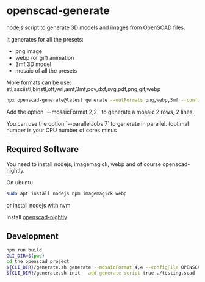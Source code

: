 # openscad-generate

nodejs script to generate 3D models and images from OpenSCAD files.

It generates for all the presets:

- png image
- webp (or gif) animation
- 3mf 3D model
- mosaic of all the presets

More formats can be use: stl,asciistl,binstl,off,wrl,amf,3mf,pov,dxf,svg,pdf,png,gif,webp

```bash
npx openscad-generate@latest generate --outFormats png,webp,3mf --configFile ${baseFile}.yaml ./${baseFile}.scad
```

Add the option \`--mosaicFormat 2,2 \` to generate a mosaic 2 rows, 2 lines.

You can use the option \`--parallelJobs 7\` to generate in parallel. (optimal number is your CPU number of cores minus

## Required Software

You need to install nodejs, imagemagick, webp and of course openscad-nightly.

On ubuntu

```bash
sudo apt install nodejs npm imagemagick webp
```

or install nodejs with nvm

Install [openscad-nightly](https://openscad.org/downloads.html#snapshots-linux-distro)

## Development

```bash
npm run build
CLI_DIR=$(pwd)
cd the openscad project
${CLI_DIR}/generate.sh generate --mosaicFormat 4,4 --configFile OPENSCAD_FILE.yaml -j 1 ./OPENSCAD_FILE.scad
${CLI_DIR}/generate.sh init --add-generate-script true ./testing.scad
```
